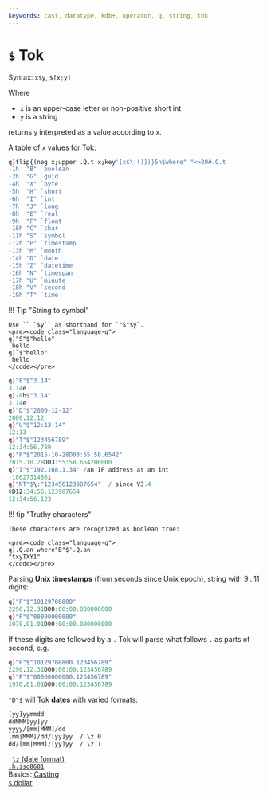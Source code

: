 ```yaml
---
keywords: cast, datatype, kdb+, operator, q, string, tok
---
```


# `$` Tok


Syntax: `x$y`, `$[x;y]`

Where 

-   `x` is an upper-case letter or non-positive short int
-   `y` is a string

returns `y` interpreted as a value according to `x`. 

A table of `x` values for Tok:

```q
q)flip{(neg x;upper .Q.t x;key'[x$\:()])}5h$where" "<>20#.Q.t
-1h  "B" `boolean
-2h  "G" `guid
-4h  "X" `byte
-5h  "H" `short
-6h  "I" `int
-7h  "J" `long
-8h  "E" `real
-9h  "F" `float
-10h "C" `char
-11h "S" `symbol
-12h "P" `timestamp
-13h "M" `month
-14h "D" `date
-15h "Z" `datetime
-16h "N" `timespan
-17h "U" `minute
-18h "V" `second
-19h "T" `time
```

!!! Tip "String to symbol"

    Use `` `$y`` as shorthand for `"S"$y`.
    <pre><code class="language-q">
    q)"S"$"hello"
    `hello
    q)`$"hello"
    `hello
    </code></pre>

```q
q)"E"$"3.14"
3.14e
q)-8h$"3.14"
3.14e
q)"D"$"2000-12-12"
2000.12.12
q)"U"$"12:13:14"
12:13
q)"T"$"123456789"
12:34:56.789
q)"P"$"2015-10-28D03:55:58.6542"
2015.10.28D03:55:58.654200000
q)"I"$"192.168.1.34" /an IP address as an int
-1062731486i
q)"NT"$\:"123456123987654"  / since V3.4
0D12:34:56.123987654
12:34:56.123
```

!!! tip "Truthy characters"

    These characters are recognized as boolean true:

    <pre><code class="language-q">
    q).Q.an where"B"$'.Q.an
    "txyTXY1"
    </code></pre>

Parsing **Unix timestamps** (from seconds since Unix epoch), string with 9…11 digits:

```q
q)"P"$"10129708800"
2290.12.31D00:00:00.000000000
q)"P"$"00000000000"
1970.01.01D00:00:00.000000000
```

If these digits are followed by a `.` Tok will parse what follows `.` as parts of second, e.g. 

```q
q)"P"$"10129708800.123456789"
2290.12.31D00:00:00.123456789
q)"P"$"00000000000.123456789"
1970.01.01D00:00:00.123456789
```

`"D"$` will Tok **dates** with varied formats:

```txt
[yy]yymmdd
ddMMM[yy]yy
yyyy/[mm|MMM]/dd
[mm|MMM]/dd/[yy]yy  / \z 0  
dd/[mm|MMM]/[yy]yy  / \z 1
```

<i class="far fa-hand-point-right"></i> 
[`\z` (date format)](../basics/syscmds.md#z-date-parsing)  
[`.h.iso8601`](doth.md#hiso8601-iso-timestamp)  
Basics: [Casting](../basics/casting.md)  
[`$` dollar](overloads.md#dollar)

